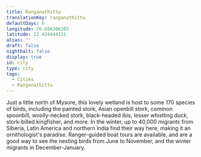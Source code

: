 ```yaml
---
title: Ranganathittu
translationKey: ranganathittu
defaultDays: 0
longitude: 76.656306282
latitude: 12.424444111
alias: ''
draft: false
nighthalt: false
display: true
id: city
type: city
tags:
  - Cities
  - Ranganathittu
---
```

Just a little north of Mysore, this lovely wetland is host to some 170 species of birds, including  the painted stork, Asian openbill stork, common spoonbill, woolly-necked stork, black-headed ibis, lesser whistling duck, stork-billed kingfisher, and more. In the winter, up to 40,000 migrants from Siberia, Latin America and northern India find their way here, making it an ornithologist's paradise. Ranger-guided boat tours are available, and are a good way to see the nesting birds from June to November, and the winter migrants in December-January.